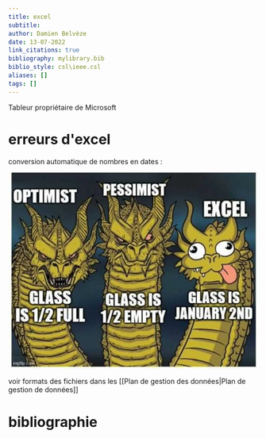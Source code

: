 ```yaml
---
title: excel
subtitle:
author: Damien Belvèze
date: 13-07-2022
link_citations: true
bibliography: mylibrary.bib
biblio_style: csl\ieee.csl
aliases: []
tags: []
---
```


Tableur propriétaire de Microsoft

# erreurs d'excel

conversion automatique de nombres en dates :

![](images/error_excel.jpg)

voir formats des fichiers dans les [[Plan de gestion des données|Plan de gestion de données]]





# bibliographie

